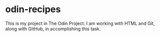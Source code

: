 # odin-recipes
This is my project in The Odin Project. I am working with HTML and Git, along with GitHub, in accomplishing this task.